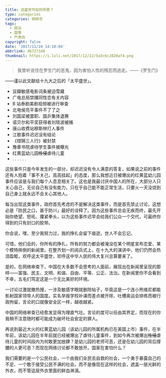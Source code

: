 ```yaml
---
title: 这盛世可如你所愿？
type: categories
categories: 碎碎念
tags:
  - 政治
  - 国情
  - 严肃向
copyright: false
date: '2017/11/24 14:10:04'
abbrlink: d67271d8
thumbnail: https://i.loli.net/2017/12/22/5a3c6c2820af4.png
---
```


> 我曾听说住在罗生门的恶鬼，因为害怕人性的残忍而逃走。——《罗生门》

——谨以此文献给十九大之后的「太平盛世」。

<!-- more -->

<div class="pr"></div>

- 豆瓣敏感电影词条被迫雪藏
- 广电总局禁播同性恋有关内容
- B 站泰剧美剧视频被进行审查
- 北电侯亮平事件不了了之
- 刘国梁被罢职、国乒集体退赛
- 诺贝尔和平奖获得者刘晓波被捕
- 唐山收费站穆斯林打人事件
- 江歌事件迟迟没有结论
- 《铿锵三人行》被封禁
- 豫章书院虐待学生事件被曝光
- 红黄蓝幼儿园~~性侵~~虐待儿童
- . . . . . .

这些事件只是今年发生的一部分，却迟迟没有令人满意的答复，如果说之前的事件还有人抱着「事不关己，高高挂起」的态度，那么我想近日被爆出的红黄蓝幼儿园事件应该是与我们每个人息息相关了。这也是我最讨厌中国人的所在，大部分人只关心自己，无论自己有没有能力，只在乎自己能不能正常生活，只要火一天没烧到自己身上就永远不会关心其他人。

每当出现这类事件，政府首先考虑的不是解决这类事件，而是首先禁止讨论，这想必是「防民之口，甚于防川」最好的诠释了。因为这些事件总会无疾而终，最先开始你绝望、怒吼、攥紧拳头，以为这些事件迟早会给我们公众一个交代，可最终你得到的只有封口的胶带。

你会说，嘿，至少我努力过，我的挣扎会留下痕迹，世人不会忘记。

可惜，他们会的，你所有的挣扎，所有的努力都会被淹没在某个明星宣布恋爱、某个模特摔倒的新闻里。在整齐划一的阅兵式上，在十九大的演讲中，他们仍然会热泪盈眶，欢呼这太平盛世，欢呼这中华人民的伟大复兴总算要来了。

<div class="pr"></div>

是的，在网络审查下，中国在大多数不会思考的人面前，展现出在新闻里呈现的那样——富强、民主、文明、和谐、自由、平等、公正、法治。在新闻里你不会看到不幸，五毛们笃定这是一个无比美好的环境。

一讨论过激就撤热搜，一涉及敏感字眼就删除帖子，毕竟这是一个连小熊维尼都能影射国家领导人的国度。实名举报学校补课而差点被开除、吐槽奥运会排练而被行政拘留，言论的口就像安全区一样，越收越紧。

中国的网络审查已经愈发显得为理直气壮。言论的度可以任由其界定，而现在的你我稍不注意随时都可能成为破坏社会安定的罪人。

再说到最近大火的红黄蓝幼儿园（该幼儿园的所属机构已在美国上市）事件，在半年前，该幼儿园在半年前就已经被爆出了虐待儿童事件，到如今再次被爆出~~性侵~~虐待儿童的时间段内为何敢更加放肆？是幼儿园的老师可恶，还是在幼儿园的背后撑腰的人更可恶？而现在网络讨论都不敢放开。国家在害怕什么？

我们需要的是一个公民社会，一个由我们全民去自救的社会，一个勇于暴露自己的不足、一个敢于接受公民不满的社会。而不是像现在这样的社会，遮盖一层光鲜的外衣，而不管这层外衣里面的鲜血淋漓。
